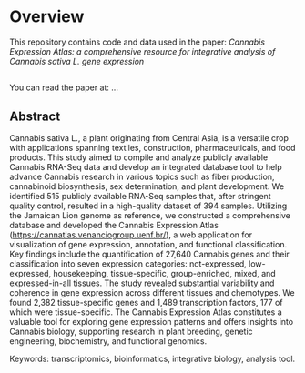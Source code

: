 # Overview
This repository contains code and data used in the paper: *Cannabis Expression Atlas: a comprehensive resource for integrative analysis of Cannabis sativa L. gene expression*

##
You can read the paper at: ...

## Abstract
Cannabis sativa L., a plant originating from Central Asia, is a versatile crop with applications spanning textiles, construction, pharmaceuticals, and food products. This study aimed to compile and analyze publicly available Cannabis RNA-Seq data and develop an integrated database tool to help advance Cannabis research in various topics such as fiber production, cannabinoid biosynthesis, sex determination, and plant development. We identified 515 publicly available RNA-Seq samples that, after stringent quality control, resulted in a high-quality dataset of 394 samples. Utilizing the Jamaican Lion genome as reference, we constructed a comprehensive database and developed the Cannabis Expression Atlas (https://cannatlas.venanciogroup.uenf.br/), a web application for visualization of gene expression, annotation, and functional classification. Key findings include the quantification of 27,640 Cannabis genes and their classification into seven expression categories: not-expressed, low-expressed, housekeeping, tissue-specific, group-enriched, mixed, and expressed-in-all tissues. The study revealed substantial variability and coherence in gene expression across different tissues and chemotypes. We found 2,382 tissue-specific genes and 1,489 transcription factors, 177 of which were tissue-specific. The Cannabis Expression Atlas constitutes a valuable tool for exploring gene expression patterns and offers insights into Cannabis biology, supporting research in plant breeding, genetic engineering, biochemistry, and functional genomics. 

Keywords: transcriptomics, bioinformatics, integrative biology, analysis tool.
